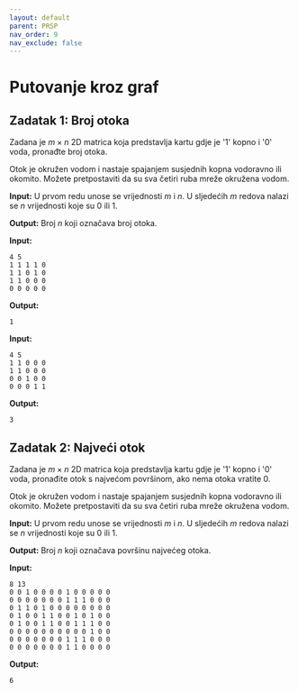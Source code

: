 ```yaml
---
layout: default
parent: PRSP
nav_order: 9
nav_exclude: false
---
```


# Putovanje kroz graf

## Zadatak 1: Broj otoka

Zadana je $m \times n$ 2D matrica koja predstavlja kartu gdje je '1' kopno i '0' voda, pronađte broj otoka.

Otok je okružen vodom i nastaje spajanjem susjednih kopna vodoravno ili okomito. Možete pretpostaviti da su sva četiri ruba mreže okružena vodom.

**Input:**
U prvom redu unose se vrijednosti $m$ i $n$. U sljedećih $m$ redova nalazi se $n$ vrijednosti koje su $0$ ili $1$.

**Output:**
Broj $n$ koji označava broj otoka.

**Input:**

```console
4 5
1 1 1 1 0
1 1 0 1 0
1 1 0 0 0
0 0 0 0 0
```

**Output:**

```console
1
```

**Input:**

```console
4 5
1 1 0 0 0
1 1 0 0 0
0 0 1 0 0
0 0 0 1 1
```

**Output:**

```console
3
```

## Zadatak 2: Najveći otok

Zadana je $m \times n$ 2D matrica koja predstavlja kartu gdje je '1' kopno i '0' voda, pronađite otok s najvećom površinom, ako nema otoka vratite 0.

Otok je okružen vodom i nastaje spajanjem susjednih kopna vodoravno ili okomito. Možete pretpostaviti da su sva četiri ruba mreže okružena vodom.

**Input:**
U prvom redu unose se vrijednosti $m$ i $n$. U sljedećih $m$ redova nalazi se $n$ vrijednosti koje su $0$ ili $1$.

**Output:**
Broj $n$ koji označava površinu najvećeg otoka.

**Input:**

```console
8 13
0 0 1 0 0 0 0 1 0 0 0 0 0 
0 0 0 0 0 0 0 1 1 1 0 0 0 
0 1 1 0 1 0 0 0 0 0 0 0 0 
0 1 0 0 1 1 0 0 1 0 1 0 0 
0 1 0 0 1 1 0 0 1 1 1 0 0 
0 0 0 0 0 0 0 0 0 0 1 0 0 
0 0 0 0 0 0 0 1 1 1 0 0 0 
0 0 0 0 0 0 0 1 1 0 0 0 0
```

**Output:**

```console
6
```
